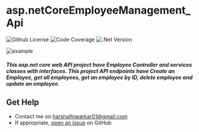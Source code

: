 # asp.netCoreEmployeeManagement_Api

![Github License](https://img.shields.io/badge/license-MIT-green)
![Code Coverage](https://img.shields.io/badge/coverage-90%25-green)
![.Net Version](https://img.shields.io/badge/.net-v3.1.420-blue.svg)

![example](https://mdn.mozillademos.org/files/10529/inspector.png)

##### This asp.net core web API project have Employee Controller and services classes with interfaces. This project API endpoints have Create an Employee, get all employees, get an employee by ID, delete employee and update an employee.

## Get Help
- Contact me on harshalhiwarkar01@gmail.com
- If appropriate, [open an issue](https://github.com/this/project/issues) on GitHub
